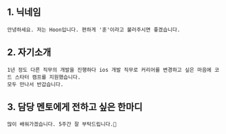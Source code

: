 ## 1. 닉네임

    안녕하세요. 저는 Hoon입니다. 편하게 '훈'이라고 불러주시면 좋겠습니다.

## 2. 자기소개

    1년 정도 다른 직무의 개발을 진행하다 ios 개발 직무로 커리어를 변경하고 싶은 마음에 코드 스타터 캠프를 지원했습니다.
    모두 만나서 반갑습니다.

## 3. 담당 멘토에게 전하고 싶은 한마디

    많이 배워가겠습니다. 5주간 잘 부탁드립니다.🥳
